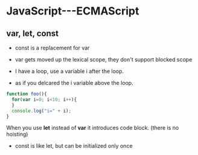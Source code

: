 # JavaScript---ECMAScript

## var, let, const
- const is a replacement for var
- var gets moved up the lexical scope, they don't support blocked scope

- I have a loop, use a variable i after the loop.
- as if you delcared the i variable above the loop.
```js
function foo(){
  for(var i=0; i<10; i++){
  }
  console.log("i=" + i);
}
```

When you use **let** instead of **var** it introduces code block. (there is no hoisting)
- const is like let, but can be initialized only once

